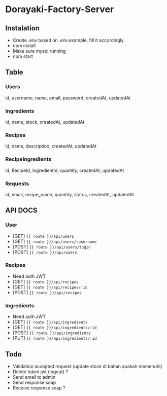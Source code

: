 # Dorayaki-Factory-Server

## Instalation
- Create .env based on .env.example, fill it accordingly
- npm install
- Make sure mysql running
- npm start


## Table
### Users
id, username, name, email, password, createdAt, updatedAt

### Ingredients
id, name, stock, createdAt, updatedAt

### Recipes
id, name, description, createdAt, updatedAt

### RecipeIngredients
id, RecipeId, IngredientId, quantity, createdAt, updatedAt

### Requests
id, email, recipe_name, quantity, status, createdAt, updatedAt

## API DOCS
### User
- [GET] `{{ route }}/api/users`
- [GET] `{{ route }}/api/users/:username`
- [POST] `{{ route }}/api/users/login`
- [POST] `{{ route }}/api/users`

### Recipes
- Need auth JWT
- [GET] `{{ route }}/api/recipes`
- [GET] `{{ route }}/api/recipes/:id`
- [POST] `{{ route }}/api/recipes`

### Ingredients
- Need auth JWT
- [GET] `{{ route }}/api/ingredients`
- [GET] `{{ route }}/api/ingredients/:id`
- [POST] `{{ route }}/api/ingredients`
- [PUT] `{{ route }}/api/ingredients/:id`


## Todo
- Validation accepted request (update stock di bahan apakah memenuhi)
- Delete token jwt (logout) ?
- Send email to admin
- Send response soap
- Receive response soap ?